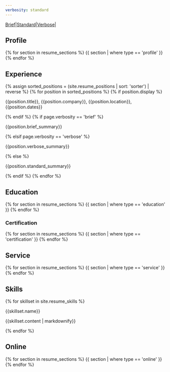 ```yaml
---
verbosity: standard
---
```


[Brief](resume_brief.md)|[Standard](resume.md)|[Verbose](resume_verbose.md)|

## Profile
{% for section in resume_sections %}
  {{ section | where type == 'profile' }}
{% endfor %}

## Experience
{% assign sorted_positions = (site.resume_positions | sort: 'sorter') | reverse %}
{% for position in sorted_positions %}
  {% if position.display %}
<p>{{position.title}}, {{position.company}}, {{position.location}}, {{position.dates}}</p>
  {% endif %}
  {% if page.verbosity == 'brief' %}
<p>{{position.brief_summary}}</p>
  {% elsif page.verbosity == 'verbose' %}
<p>{{position.verbose_summary}}</p>
  {% else %}
<p>{{position.standard_summary}}</p>
  {% endif %}
{% endfor %}

## Education
{% for section in resume_sections %}
  {{ section | where type == 'education' }}
{% endfor %}

### Certification
{% for section in resume_sections %}
  {{ section | where type == 'certification' }}
{% endfor %}

## Service
{% for section in resume_sections %}
  {{ section | where type == 'service' }}
{% endfor %}

## Skills
{% for skillset in site.resume_skills %}
<p>{{skillset.name}}</p>
<p>{{skillset.content | markdownify}}</p>
{% endfor %}

## Online
{% for section in resume_sections %}
  {{ section | where type == 'online' }}
{% endfor %}
